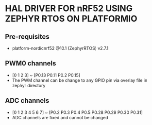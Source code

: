 # HAL DRIVER FOR nRF52 USING ZEPHYR RTOS ON PLATFORMIO

## Pre-requisites
- platform-nordicnrf52 @10.1 (ZephyrRTOS) v2.7.1

## PWM0 channels 
- [0 1 2 3] ~ [P0.13 P0.11 P0.2 P0.15] 
- The PWM channel can be change to any GPIO pin via overlay file in zephyr directory

## ADC channels 
- [0 1 2 3 4 5 6 7] ~ [P0.2 P0.3 P0.4 P0.5 P0.28 P0.29 P0.30 P0.31] 
- ADC channels are fixed and cannot be changed